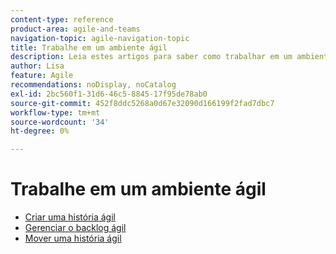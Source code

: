 ```yaml
---
content-type: reference
product-area: agile-and-teams
navigation-topic: agile-navigation-topic
title: Trabalhe em um ambiente ágil
description: Leia estes artigos para saber como trabalhar em um ambiente ágil.
author: Lisa
feature: Agile
recommendations: noDisplay, noCatalog
exl-id: 2bc560f1-31d6-46c5-8845-17f95de78ab0
source-git-commit: 452f8ddc5268a0d67e32090d166199f2fad7dbc7
workflow-type: tm+mt
source-wordcount: '34'
ht-degree: 0%

---
```


# Trabalhe em um ambiente ágil

* [Criar uma história ágil](../../agile/work-in-an-agile-environment/create-an-agile-story.md)
* [Gerenciar o backlog ágil](../../agile/work-in-an-agile-environment/manage-the-agile-backlog.md)
* [Mover uma história ágil](../../agile/work-in-an-agile-environment/move-an-agile-story.md)
